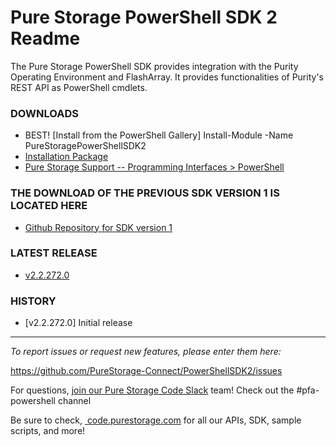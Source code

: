 # Pure Storage PowerShell SDK 2 Readme

The Pure Storage PowerShell SDK provides integration with the Purity Operating Environment and FlashArray. It provides functionalities of Purity's REST API as PowerShell cmdlets.

### DOWNLOADS
* BEST! [Install from the PowerShell Gallery] Install-Module -Name PureStoragePowerShellSDK2
* [Installation Package](https://github.com/PureStorage-Connect/PowerShellSDK2/blob/master/PurePowerShellSDKInstaller.msi)
* [Pure Storage Support -- Programming Interfaces > PowerShell](https://support.purestorage.com/Solutions/Microsoft_Platform_Guide/a_Windows_PowerShell)

### THE DOWNLOAD OF THE PREVIOUS SDK VERSION 1 IS LOCATED HERE
* [Github Repository for SDK version 1](https://www.github.com/PureStorage-Connect/PowerShellSDK)

### LATEST RELEASE
* [v2.2.272.0](https://github.com/PureStorage-Connect/PowerShellSDK/releases/tag/v1.17.3)

### HISTORY
* [v2.2.272.0] Initial release

<!-- wp:separator -->
<hr class="wp-block-separator"/>
<!-- /wp:separator -->

<!-- wp:paragraph -->
<p><em>To report issues or request new features, please enter them here:</em></p>
<!-- /wp:paragraph -->

<!-- wp:paragraph -->
<p><a href="https://github.com/PureStorage-Connect/PureStoragePowerShellSDK2/issues">https://github.com/PureStorage-Connect/PowerShellSDK2/issues</a></p>
<!-- /wp:paragraph -->

<!-- wp:paragraph -->
<p>For questions,&nbsp;<a href="https://codeinvite.purestorage.com/">join our Pure Storage Code Slack</a>&nbsp;team! Check out the #pfa-powershell channel</p>
<!-- /wp:paragraph -->

<!-- wp:paragraph -->
<p>Be sure to check,&nbsp;<a href="https://code.purestorage.com/"> code.purestorage.com</a> for all our APIs, SDK, sample scripts, and more!</p>
<!-- /wp:paragraph -->

